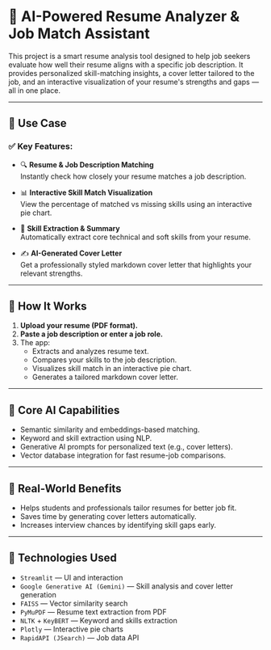 # 📄 AI-Powered Resume Analyzer & Job Match Assistant

This project is a smart resume analysis tool designed to help job seekers evaluate how well their resume aligns with a specific job description. It provides personalized skill-matching insights, a cover letter tailored to the job, and an interactive visualization of your resume's strengths and gaps — all in one place.

---

## 💼 Use Case

### ✅ Key Features:

- 🔍 **Resume & Job Description Matching**  
  Instantly check how closely your resume matches a job description.

- 📊 **Interactive Skill Match Visualization**  
  View the percentage of matched vs missing skills using an interactive pie chart.

- 🧠 **Skill Extraction & Summary**  
  Automatically extract core technical and soft skills from your resume.

- ✍️ **AI-Generated Cover Letter**  
  Get a professionally styled markdown cover letter that highlights your relevant strengths.

---

## 🧠 How It Works

1. **Upload your resume (PDF format).**
2. **Paste a job description or enter a job role.**
3. The app:
   - Extracts and analyzes resume text.
   - Compares your skills to the job description.
   - Visualizes skill match in an interactive pie chart.
   - Generates a tailored markdown cover letter.

---

## 🧪 Core AI Capabilities

- Semantic similarity and embeddings-based matching.
- Keyword and skill extraction using NLP.
- Generative AI prompts for personalized text (e.g., cover letters).
- Vector database integration for fast resume-job comparisons.

---
## 📌 Real-World Benefits
- Helps students and professionals tailor resumes for better job fit.
- Saves time by generating cover letters automatically.
- Increases interview chances by identifying skill gaps early.

---
## 🧩 Technologies Used
- `Streamlit` — UI and interaction
- `Google Generative AI (Gemini)` — Skill analysis and cover letter generation
- `FAISS` — Vector similarity search
- `PyMuPDF` — Resume text extraction from PDF
- `NLTK` + `KeyBERT` — Keyword and skills extraction
- `Plotly` — Interactive pie charts
- `RapidAPI (JSearch)` — Job data API

